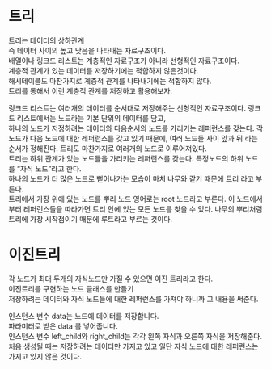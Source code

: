 

# 트리
트리는 데이터의 상하관계  
즉 데이터 사이의 높고 낮음을 나타내는 자료구조이다.  
배열이나 링크드 리스트는 계층적인 자료구조가 아니라 선형적인 자료구조이다.  
계층적 관계가 있는 데이터를 저장하기에는 적합하지 않은것이다.  
해시테이블도 마찬가지로 계층적 관계를 나타내기에는 적합하지 않다.  
트리를 통해서 이런 계층적 관계를 저장하고 활용해보자.  

링크드 리스트는 여러개의 데이터를 순서대로 저장해주는 선형적인 자료구조이다. 링크드 리스트에서는 노드라는 기본 단위의 데이터를 담고,   
하나의 노드가 저정하려는 데이터와 다음순서의 노드를 가리키는 레퍼런스를 갖는다. 각 노드가 다음 노드에 대한 레퍼런스를 갖고 있기 때문에, 여러 노드들 사이 앞과 뒤 라는 순서가 정해진다.
트리도 마찬가지로 여러개의 노드로 이루어져있다.  
트리는 하위 관계가 있는 노드들을 가리키는 레퍼런스를 갖는다. 특정노드의 하위 노드를 “자식 노드”라고 한다.  
하나의 노드가 더 많은 노드로 뻗어나가는 모습이 마치 나무와 같기 때문에 트리 라고 부른다.  
트리에서 가장 위에 있는 노드를 뿌리 노드 영어로는 root 노드라고 부른다. 이 노드에서부터 레퍼런스들을 따라가면 트리 안에 있는 모든 노드를 찾을 수 있다. 나무의 뿌리처럼 트리에 가장 시작점이기 때문에 루트라고 부르는 것이다.  

# 이진트리

각 노드가 최대 두개의 자식노드만 가질 수 있으면 이진 트리라고 한다.  
이진트리를 구현하는 노드 클래스를 만들기  
저장하려는 데이터와 자식 노드들에 대한 레퍼런스를 가져야 하니까 그 내용을 써준다.  

인스턴스 변수 data는 노드에 데이터를 저장합니다.  
파라미터로 받은 data 를 넣어줍니다.  
인스턴스 변수 left_child와 right_child는 각각 왼쪽 자식과 오른쪽 자식을 저장해준다.    
처음 생성될 때는 저장하려는 데이터만 가지고 있고 일단 자식 노드에 대한 레퍼런스는 가지고 있지 않은 것이다.  
